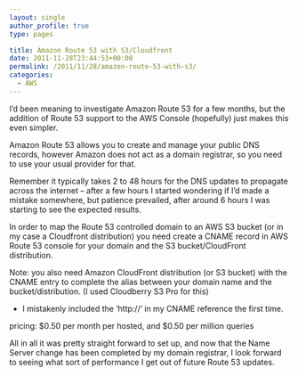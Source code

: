 ```yaml
---
layout: single
author_profile: true
type: pages

title: Amazon Route 53 with S3/Cloudfront
date: 2011-11-28T23:44:53+00:00
permalink: /2011/11/28/amazon-route-53-with-s3/
categories:
  - AWS
---
```

I&#8217;d been meaning to investigate Amazon Route 53 for a few months, but the addition of Route 53 support to the AWS Console (hopefully) just makes this even simpler.

Amazon Route 53 allows you to create and manage your public DNS records, however Amazon does not act as a domain registrar, so you need to use your usual provider for that.

Remember it typically takes 2 to 48 hours for the DNS updates to propagate across the internet &#8211; after a few hours I started wondering if I&#8217;d made a mistake somewhere, but patience prevailed, after around 6 hours I was starting to see the expected results.

In order to map the Route 53 controlled domain to an AWS S3 bucket (or in my case a Cloudfront distribution) you need create a CNAME record in AWS Route 53 console for your domain and the S3 bucket/CloudFront distribution.

Note: you also need Amazon CloudFront distribution (or S3 bucket) with the CNAME entry to complete the alias between your domain name and the bucket/distribution. (I used Cloudberry S3 Pro for this)

* I mistakenly included the &#8216;http://&#8217; in my CNAME reference the first time.

pricing: $0.50 per month per hosted, and $0.50 per million queries

All in all it was pretty straight forward to set up, and now that the Name Server change has been completed by my domain registrar, I look forward to seeing what sort of performance I get out of future Route 53 updates.
